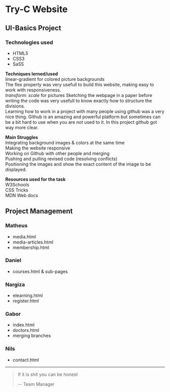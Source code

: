 # Try-C Website

## UI-Basics Project

### Technologies used

- HTML5
- CSS3
- SaSS

**Techniques lerned/used**  
linear-gradient for colored picture backgrounds  
The flex property was very usefull to build this website, making easy to work with responsiveness.  
_transform: scale_ for pictures
Sketching the webpage in a paper before writing the code was very usefull to know exactly how to structure the divisions.  
Learning how to work in a project with many people using github was a very nice thing. Github is an amazing and powerful platform but sometimes can be a bit hard to use when you are not used to it. In this project github got way more clear.

**Main Struggles**  
Integrating background images & colors at the same time  
Making the website responsive  
Working on Github with other people and merging  
Pushing and pulling revised code (resolving conflicts)  
Positioning the images and show the exact content of the image to be displayed.

**Resources used for the task**  
W3Schools  
CSS Tricks  
MDN Web docs

## Project Management

### Matheus

- media.html
- media-articles.html
- membership.html

### Daniel

- courses.html & sub-pages

### Nargiza

- elearning.html
- register.html

### Gabor

- index.html
- doctors.html
- merging branches

### Nils

- contact.html

<hr>

> If it is shit you can be honest
>
> -- Team Manager
